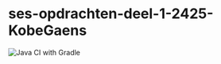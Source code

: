 # ses-opdrachten-deel-1-2425-KobeGaens
![Java CI with Gradle](https://github.com/KobeGaens/ses-opdrachten-deel-1-2425-KobeGaens/actions/workflows/gradle.yml/badge.svg)
